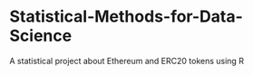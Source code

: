 # Statistical-Methods-for-Data-Science
A statistical project about Ethereum and ERC20 tokens using R
